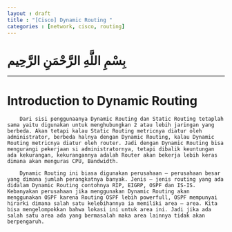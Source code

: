 ```yaml
---
layout : draft
title : "[Cisco] Dynamic Routing "
categories : [network, cisco, routing]
---
```


# بِسْمِ اللَّهِ الرَّحْمَنِ الرَّحِيم

---

# Introduction to Dynamic Routing

        Dari sisi penggunaanya Dynamic Routing dan Static Routing tetaplah sama yaitu digunakan untuk menghubungkan 2 atau lebih jaringan yang berbeda. Akan tetapi kalau Static Routing metricnya diatur oleh administrator, berbeda halnya dengan Dynamic Routing, kalau Dynamic Routing metricnya diatur oleh router. Jadi dengan Dynamic Routing bisa mengurangi pekerjaan si administratornya, tetapi dibalik keuntungan ada kekurangan, kekurangannya adalah Router akan bekerja lebih keras dimana akan menguras CPU, Bandwidth.

        Dynamic Routing ini biasa digunakan perusahaan – perusahaan besar yang dimana jumlah perangkatnya banyak. Jenis – jenis routing yang ada didalam Dynamic Routing contohnya RIP, EIGRP, OSPF dan IS-IS. Kebanyakan perusahaan jika menggunakan Dynamic Routing akan menggunakan OSPF karena Routing OSPF lebih powerfull, OSPF mempunyai hirarki dimana salah satu kelebihannya ia memiliki area – area. Kita bisa mengelompokkan bahwa lokasi ini untuk area ini. Jadi jika ada salah satu area ada yang bermasalah maka area lainnya tidak akan berpengaruh.